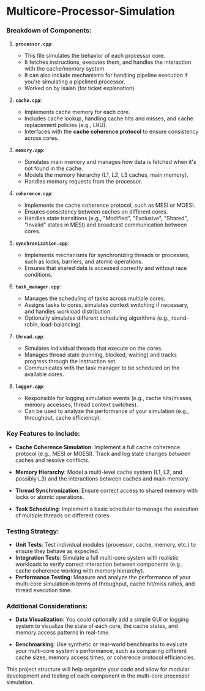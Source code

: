 # Multicore-Processor-Simulation

### Breakdown of Components:

1. **`processor.cpp`**:
   - This file simulates the behavior of each processor core.
   - It fetches instructions, executes them, and handles the interaction with the cache/memory system.
   - It can also include mechanisms for handling pipeline execution if you're simulating a pipelined processor.
   - Worked on by Isaiah (for ticket explanation)

2. **`cache.cpp`**:
   - Implements cache memory for each core.
   - Includes cache lookup, handling cache hits and misses, and cache replacement policies (e.g., LRU).
   - Interfaces with the **cache coherence protocol** to ensure consistency across cores.

3. **`memory.cpp`**:
   - Simulates main memory and manages how data is fetched when it's not found in the cache.
   - Models the memory hierarchy (L1, L2, L3 caches, main memory).
   - Handles memory requests from the processor.

4. **`coherence.cpp`**:
   - Implements the cache coherence protocol, such as MESI or MOESI.
   - Ensures consistency between caches on different cores.
   - Handles state transitions (e.g., "Modified", "Exclusive", "Shared", "Invalid" states in MESI) and broadcast communication between cores.

5. **`synchronization.cpp`**:
   - Implements mechanisms for synchronizing threads or processes, such as locks, barriers, and atomic operations.
   - Ensures that shared data is accessed correctly and without race conditions.

6. **`task_manager.cpp`**:
   - Manages the scheduling of tasks across multiple cores.
   - Assigns tasks to cores, simulates context switching if necessary, and handles workload distribution.
   - Optionally simulates different scheduling algorithms (e.g., round-robin, load-balancing).

7. **`thread.cpp`**:
   - Simulates individual threads that execute on the cores.
   - Manages thread state (running, blocked, waiting) and tracks progress through the instruction set.
   - Communicates with the task manager to be scheduled on the available cores.

8. **`logger.cpp`**:
   - Responsible for logging simulation events (e.g., cache hits/misses, memory accesses, thread context switches).
   - Can be used to analyze the performance of your simulation (e.g., throughput, cache efficiency).

### Key Features to Include:

- **Cache Coherence Simulation**: Implement a full cache coherence protocol (e.g., MESI or MOESI). Track and log state changes between caches and resolve conflicts.
  
- **Memory Hierarchy**: Model a multi-level cache system (L1, L2, and possibly L3) and the interactions between caches and main memory.

- **Thread Synchronization**: Ensure correct access to shared memory with locks or atomic operations.

- **Task Scheduling**: Implement a basic scheduler to manage the execution of multiple threads on different cores.

### Testing Strategy:
- **Unit Tests**: Test individual modules (processor, cache, memory, etc.) to ensure they behave as expected.
- **Integration Tests**: Simulate a full multi-core system with realistic workloads to verify correct interaction between components (e.g., cache coherence working with memory hierarchy).
- **Performance Testing**: Measure and analyze the performance of your multi-core simulation in terms of throughput, cache hit/miss ratios, and thread execution time.

### Additional Considerations:
- **Data Visualization**: You could optionally add a simple GUI or logging system to visualize the state of each core, the cache states, and memory access patterns in real-time.
  
- **Benchmarking**: Use synthetic or real-world benchmarks to evaluate your multi-core system's performance, such as comparing different cache sizes, memory access times, or coherence protocol efficiencies.

This project structure will help organize your code and allow for modular development and testing of each component in the multi-core processor simulation.
